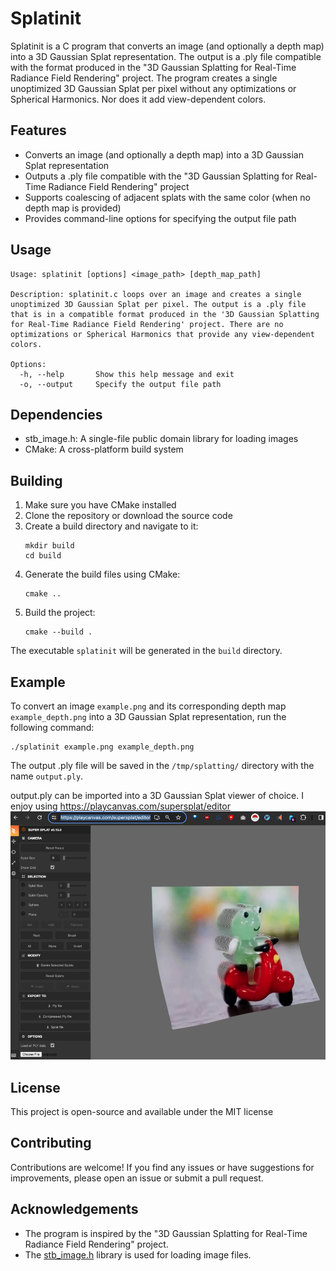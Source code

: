 # Splatinit

Splatinit is a C program that converts an image (and optionally a depth map) into a 3D Gaussian Splat representation. The output is a .ply file compatible with the format produced in the "3D Gaussian Splatting for Real-Time Radiance Field Rendering" project. The program creates a single unoptimized 3D Gaussian Splat per pixel without any optimizations or Spherical Harmonics. Nor does it add view-dependent colors.

## Features

- Converts an image (and optionally a depth map) into a 3D Gaussian Splat representation
- Outputs a .ply file compatible with the "3D Gaussian Splatting for Real-Time Radiance Field Rendering" project
- Supports coalescing of adjacent splats with the same color (when no depth map is provided)
- Provides command-line options for specifying the output file path

## Usage

```
Usage: splatinit [options] <image_path> [depth_map_path]

Description: splatinit.c loops over an image and creates a single unoptimized 3D Gaussian Splat per pixel. The output is a .ply file that is in a compatible format produced in the '3D Gaussian Splatting for Real-Time Radiance Field Rendering' project. There are no optimizations or Spherical Harmonics that provide any view-dependent colors.

Options:
  -h, --help       Show this help message and exit
  -o, --output     Specify the output file path
```

## Dependencies

- stb_image.h: A single-file public domain library for loading images
- CMake: A cross-platform build system

## Building

1. Make sure you have CMake installed
2. Clone the repository or download the source code
3. Create a build directory and navigate to it:
   ```
   mkdir build
   cd build
   ```
4. Generate the build files using CMake:
   ```
   cmake ..
   ```
5. Build the project:
   ```
   cmake --build .
   ```

The executable `splatinit` will be generated in the `build` directory.

## Example

To convert an image `example.png` and its corresponding depth map `example_depth.png` into a 3D Gaussian Splat representation, run the following command:

```
./splatinit example.png example_depth.png
```

The output .ply file will be saved in the `/tmp/splatting/` directory with the name `output.ply`.

output.ply can be imported into a 3D Gaussian Splat viewer of choice. I enjoy using https://playcanvas.com/supersplat/editor
![img.png](img.png)
## License

This project is open-source and available under the MIT license

## Contributing

Contributions are welcome! If you find any issues or have suggestions for improvements, please open an issue or submit a pull request.

## Acknowledgements

- The program is inspired by the "3D Gaussian Splatting for Real-Time Radiance Field Rendering" project.
- The [stb_image.h](https://github.com/nothings/stb/blob/master/stb_image.h) library is used for loading image files.